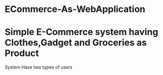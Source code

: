 # ECommerce-As-WebApplication

# Simple E-Commerce system having Clothes,Gadget and Groceries as Product

System Have two types of users
